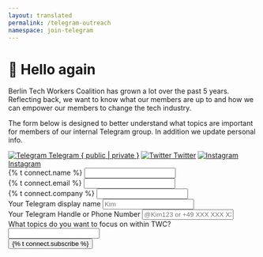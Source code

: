 ```yaml
---
layout: translated
permalink: /telegram-outreach
namespace: join-telegram
---
```

# 👋 Hello again
Berlin Tech Workers Coalition has grown a lot over the past 5 years. Reflecting back, we want to know what our members are up to and how we can empower our members to change the tech industry.

The form below is designed to better understand what topics are important for members of our internal Telegram group. In addition we update personal info. 

<div class="social-links">
  <a
    rel="noopener noreferrer"
    target="_blank"
    href="https://t.me/TechWorkersBer"
    >
    <img class="social-icon telegram" src="/assets/icons/telegram.svg" alt="Telegram">
    Telegram <span style="color:black">{ </span>public</a><a
  rel="noopener noreferrer"
  target="_blank"
  href= "https://t.me/+-7rD_lN0tP1kNjNi"
  ><span style="color:black"> | </span>private <span style="color:black">}</span></a>
  <a
    rel="noopener noreferrer"
    target="_blank"
    href="https://twitter.com/TechWorkersBER"
    >
    <img class="social-icon twitter" src="/assets/icons/twitter.svg" alt="Twitter">
    Twitter</a
  >
  <a
    rel="noopener noreferrer"
    target="_blank"
    href="https://instagram.com/techworkersber"
    >
    <img class="social-icon instagram" src="/assets/icons/instagram.svg" alt="Instagram">
    Instagram</a
  >
</div>
<div class="social-links">
<form name="telegram-outreach" class="join-form" method="POST" action="/success" data-netlify="true">
    <div class="control">
    <label for="name">{% t connect.name %}</label>
    <input class="input-text" id="name" type="text" required name="name" />
    </div>
    <div class="control">
    <label for="email">{% t connect.email %}</label>
    <input
        class="input-text"
        id="email"
        type="email"
        required
        name="email"
    />
    </div>
    <div class="control">
    <label for="company">{% t connect.company %}</label>
    <input class="input-text" required id="company" type="text" name="company" />
    </div>
    <div>
    <input class="input-text" id="referrer" type="hidden" name="referrer" />
    </div>
    <div class="control">
        <label for="telegram_display">Your Telegram display name</label>
        <input
        class="input-text"
        id="telegram_display"
        type="text"
        required
        name="telegram_display"
        placeholder="Kim"
        />
    </div>
    <div class="control">
        <label for="telegram">Your Telegram Handle or Phone Number</label>
        <input
        class="input-text"
        id="telegram"
        type="text"
        required
        name="telegram"
        placeholder="@Kim123 or +49 XXX XXX XXXX"
        />
    </div>
    <div class="control">
        <label for="how_did_hear">What topics do you want to focus on within TWC?</label>
        <input
        class="input-text"
        id="how_did_hear"
        type="text"
        name="how_did_hear"
        />
    </div>
      <button class="subscribe-button" type="submit">
        {% t connect.subscribe %}
      </button>
    </form>
  </div>
